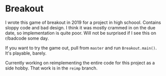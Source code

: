 # Breakout

I wrote this game of breakout in 2019 for a project in high schoool. Contains sloppy code and bad design. I think it was mostly crammed in on the due date, so implementation is quite poor. Will not be surprised if I see this on r/badcode some day.

If you want to try the game out, pull from ```master``` and run ```Breakout.main()```. It's playable, barely.

Currently working on reimplementing the entire code for this project as a side hobby. That work is in the ```reimp``` branch.

